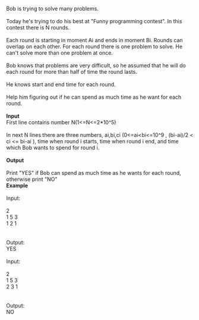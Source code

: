 <p>Bob is trying to solve many problems.<br><br>Today he's trying to do his best at "Funny programming contest". In this contest there is N rounds.<br><br>Each round is starting in moment Ai and ends in moment Bi. Rounds can overlap on each other. For each round there is one problem to solve. He can't solve more than one problem at once.<br><br>Bob knows that problems are very difficult, so he assumed that he will do each round for more than half of time the round lasts.<br><br>He knows start and end time for each round.<br><br>Help him figuring out if he can spend as much time as he want for each round.<br><br><strong>Input</strong><br>First line contains number N(1&lt;=N&lt;=2*10^5)<br><br>In next N lines there are three numbers, ai,bi,ci (0&lt;=ai&lt;bi&lt;=10^9 , (bi-ai)/2 &lt; ci &lt;= bi-ai ), time when round i starts, time when round i end, and time which Bob wants to spend for round i.<br><br><strong>Output</strong><br><br>Print "YES" if Bob can spend as much time as he wants for each round, otherwise print "NO"<br><strong>Example</strong><br><br>Input:<br><br>2<br>1 5 3<br>1 2 1<br><br><br>Output:<br>YES<br><br>Input:<br><br>2<br>1 5 3<br>2 3 1<br><br><br>Output:<br>NO</p>